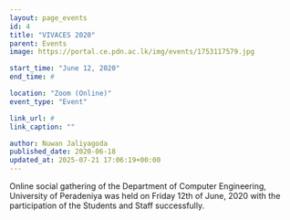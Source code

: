 ```yaml
---
layout: page_events
id: 4
title: "VIVACES 2020"
parent: Events
image: https://portal.ce.pdn.ac.lk/img/events/1753117579.jpg

start_time: "June 12, 2020"
end_time: #

location: "Zoom (Online)"
event_type: "Event"

link_url: #
link_caption: ""

author: Nuwan Jaliyagoda
published_date: 2020-06-18
updated_at: 2025-07-21 17:06:19+00:00
---
```


<p>Online social gathering of the Department of Computer Engineering, University of Peradeniya was held on Friday 12th of June, 2020 with the participation of the Students and Staff successfully.</p>

<!-- Automated Update by GitHub Actions -->
